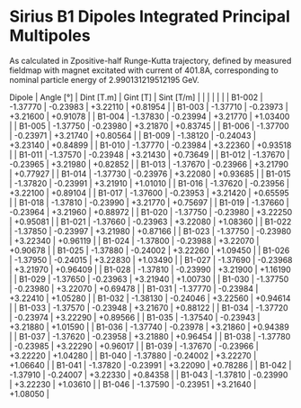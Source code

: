 Sirius B1 Dipoles Integrated Principal Multipoles
=================================================

As calculated in Zpositive-half Runge-Kutta trajectory,
defined by measured fieldmap with magnet excitated with current of 401.8A,
corresponding to nominal particle energy of 2.990131219512195 GeV.

  Dipole   |  Angle [°]   |  Dint [T.m]  |   Gint [T]   |  Sint [T/m]  |
           |              |              |              |              |
|  B1-002  |   -1.37770   |   -0.23983   |   +3.22110   |   +0.81954   |
|  B1-003  |   -1.37710   |   -0.23973   |   +3.21600   |   +0.91078   |
|  B1-004  |   -1.37830   |   -0.23994   |   +3.21770   |   +1.03400   |
|  B1-005  |   -1.37750   |   -0.23980   |   +3.21870   |   +0.83745   |
|  B1-006  |   -1.37700   |   -0.23971   |   +3.21740   |   +0.80564   |
|  B1-009  |   -1.38120   |   -0.24043   |   +3.23140   |   +0.84899   |
|  B1-010  |   -1.37770   |   -0.23984   |   +3.22360   |   +0.93518   |
|  B1-011  |   -1.37570   |   -0.23948   |   +3.21430   |   +0.73649   |
|  B1-012  |   -1.37670   |   -0.23965   |   +3.21980   |   +0.82852   |
|  B1-013  |   -1.37670   |   -0.23966   |   +3.21790   |   +0.77927   |
|  B1-014  |   -1.37730   |   -0.23976   |   +3.22080   |   +0.93685   |
|  B1-015  |   -1.37820   |   -0.23991   |   +3.21910   |   +1.01010   |
|  B1-016  |   -1.37620   |   -0.23956   |   +3.22100   |   +0.89104   |
|  B1-017  |   -1.37600   |   -0.23953   |   +3.21420   |   +0.65595   |
|  B1-018  |   -1.37810   |   -0.23990   |   +3.21770   |   +0.75697   |
|  B1-019  |   -1.37660   |   -0.23964   |   +3.21960   |   +0.88972   |
|  B1-020  |   -1.37750   |   -0.23980   |   +3.22250   |   +0.95081   |
|  B1-021  |   -1.37660   |   -0.23963   |   +3.22080   |   +1.08360   |
|  B1-022  |   -1.37850   |   -0.23997   |   +3.21980   |   +0.87166   |
|  B1-023  |   -1.37750   |   -0.23980   |   +3.22340   |   +0.96119   |
|  B1-024  |   -1.37800   |   -0.23988   |   +3.22070   |   +0.90678   |
|  B1-025  |   -1.37880   |   -0.24002   |   +3.22260   |   +1.09450   |
|  B1-026  |   -1.37950   |   -0.24015   |   +3.22830   |   +1.03490   |
|  B1-027  |   -1.37690   |   -0.23968   |   +3.21970   |   +0.96409   |
|  B1-028  |   -1.37810   |   -0.23990   |   +3.21900   |   +1.16190   |
|  B1-029  |   -1.37650   |   -0.23963   |   +3.21940   |   +1.00730   |
|  B1-030  |   -1.37750   |   -0.23980   |   +3.22070   |   +0.69478   |
|  B1-031  |   -1.37770   |   -0.23984   |   +3.22410   |   +1.05280   |
|  B1-032  |   -1.38130   |   -0.24046   |   +3.22560   |   +0.94614   |
|  B1-033  |   -1.37570   |   -0.23948   |   +3.21670   |   +0.88122   |
|  B1-034  |   -1.37720   |   -0.23974   |   +3.22290   |   +0.89566   |
|  B1-035  |   -1.37540   |   -0.23943   |   +3.21880   |   +1.01590   |
|  B1-036  |   -1.37740   |   -0.23978   |   +3.21860   |   +0.94389   |
|  B1-037  |   -1.37620   |   -0.23958   |   +3.21880   |   +0.96454   |
|  B1-038  |   -1.37780   |   -0.23985   |   +3.22290   |   +0.96017   |
|  B1-039  |   -1.37670   |   -0.23966   |   +3.22220   |   +1.04280   |
|  B1-040  |   -1.37880   |   -0.24002   |   +3.22270   |   +1.06640   |
|  B1-041  |   -1.37820   |   -0.23991   |   +3.22090   |   +0.78286   |
|  B1-042  |   -1.37910   |   -0.24007   |   +3.22330   |   +0.84358   |
|  B1-043  |   -1.37810   |   -0.23990   |   +3.22230   |   +1.03610   |
|  B1-046  |   -1.37590   |   -0.23951   |   +3.21640   |   +1.08050   |
